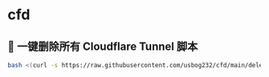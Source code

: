 # cfd
## 🧹 一键删除所有 Cloudflare Tunnel 脚本

```bash
bash <(curl -s https://raw.githubusercontent.com/usbog232/cfd/main/delete_all_cloudflare_tunnel.sh)
